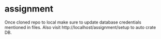 # assignment

Once cloned repo to local make sure to update database credentials mentioned in files.
Also visit http://localhost/assignment/setup to auto crate DB.
